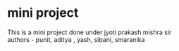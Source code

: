 # mini project
This is a mini project done under jyoti prakash mishra sir 
<br>
authors - punit, aditya , yash, sibani, smaranika
